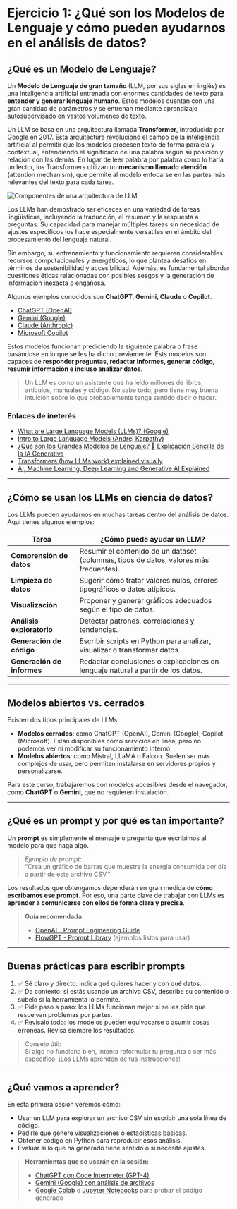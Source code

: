 
# Ejercicio 1: ¿Qué son los Modelos de Lenguaje y cómo pueden ayudarnos en el análisis de datos?

## ¿Qué es un Modelo de Lenguaje?

Un **Modelo de Lenguaje de gran tamaño** (LLM, por sus siglas en inglés) es una inteligencia artificial entrenada con enormes cantidades de texto para **entender y generar lenguaje humano**.  Estos modelos cuentan con una gran cantidad de parámetros y se entrenan mediante aprendizaje autosupervisado en vastos volúmenes de texto.

Un LLM se basa en una arquitectura llamada **Transformer**, introducida por Google en 2017. Esta arquitectura revolucionó el campo de la inteligencia artificial al permitir que los modelos procesen texto de forma paralela y contextual, entendiendo el significado de una palabra según su posición y relación con las demás. En lugar de leer palabra por palabra como lo haría un lector, los Transformers utilizan un **mecanismo llamado atención** (attention mechanism), que permite al modelo enfocarse en las partes más relevantes del texto para cada tarea.

![Componentes de una arquitectura de LLM](https://upload.wikimedia.org/wikipedia/commons/8/8f/The-Transformer-model-architecture.png)

Los LLMs han demostrado ser eficaces en una variedad de tareas lingüísticas, incluyendo la traducción, el resumen y la respuesta a preguntas. Su capacidad para manejar múltiples tareas sin necesidad de ajustes específicos los hace especialmente versátiles en el ámbito del procesamiento del lenguaje natural. 

Sin embargo, su entrenamiento y funcionamiento requieren considerables recursos computacionales y energéticos, lo que plantea desafíos en términos de sostenibilidad y accesibilidad. Además, es fundamental abordar cuestiones éticas relacionadas con posibles sesgos y la generación de información inexacta o engañosa.

Algunos ejemplos conocidos son **ChatGPT, Gemini, Claude** o **Copilot**.

- [ChatGPT (OpenAI)](https://chat.openai.com/)
- [Gemini (Google)](https://gemini.google.com/)
- [Claude (Anthropic)](https://claude.ai/)
- [Microsoft Copilot](https://copilot.microsoft.com/)

Estos modelos funcionan prediciendo la siguiente palabra o frase basándose en lo que se les ha dicho previamente. Ests modelos son capaces de **responder preguntas, redactar informes, generar código, resumir información e incluso analizar datos**.

> Un LLM es como un asistente que ha leído millones de libros, artículos, manuales y código. No sabe todo, pero tiene muy buena intuición sobre lo que probablemente tenga sentido decir o hacer.

### Enlaces de ineterés
 - [What are Large Language Models (LLMs)? (Google)](https://www.youtube.com/watch?v=iR2O2GPbB0E)
 - [Intro to Large Language Models (Andrej Karpathy)](https://www.youtube.com/watch?v=zjkBMFhNj_g&pp=ygUKcXVlIGVzIGxsbdIHCQl-CQGHKiGM7w%3D%3D)
 - [¿Qué son los Grandes Modelos de Lenguaje? 🤖 Explicación Sencilla de la IA Generativa](https://www.youtube.com/watch?v=0K5Knnq2ZRk)
 - [Transformers (how LLMs work) explained visually](https://www.youtube.com/watch?v=wjZofJX0v4M)
 - [AI, Machine Learning, Deep Learning and Generative AI Explained](https://www.youtube.com/watch?v=qYNweeDHiyU)
---

## ¿Cómo se usan los LLMs en ciencia de datos?

Los LLMs pueden ayudarnos en muchas tareas dentro del análisis de datos. Aquí tienes algunos ejemplos:

| Tarea | ¿Cómo puede ayudar un LLM? |
|------|-----------------------------|
| **Comprensión de datos** | Resumir el contenido de un dataset (columnas, tipos de datos, valores más frecuentes). |
| **Limpieza de datos** | Sugerir cómo tratar valores nulos, errores tipográficos o datos atípicos. |
| **Visualización** | Proponer y generar gráficos adecuados según el tipo de datos. |
| **Análisis exploratorio** | Detectar patrones, correlaciones y tendencias. |
| **Generación de código** | Escribir scripts en Python para analizar, visualizar o transformar datos. |
| **Generación de informes** | Redactar conclusiones o explicaciones en lenguaje natural a partir de los datos. |

---

## Modelos abiertos vs. cerrados

Existen dos tipos principales de LLMs:

- **Modelos cerrados**: como ChatGPT (OpenAI), Gemini (Google), Copilot (Microsoft). Están disponibles como servicios en línea, pero no podemos ver ni modificar su funcionamiento interno.
- **Modelos abiertos**: como Mistral, LLaMA o Falcon. Suelen ser más complejos de usar, pero permiten instalarse en servidores propios y personalizarse.

Para este curso, trabajaremos con modelos accesibles desde el navegador, como **ChatGPT** o **Gemini**, que no requieren instalación.

---

## ¿Qué es un prompt y por qué es tan importante?

Un **prompt** es simplemente el mensaje o pregunta que escribimos al modelo para que haga algo.

> *Ejemplo de prompt:*  
> “Crea un gráfico de barras que muestre la energía consumida por día a partir de este archivo CSV.”

Los resultados que obtengamos dependerán en gran medida de **cómo escribamos ese prompt**. Por eso, una parte clave de trabajar con LLMs es **aprender a comunicarse con ellos de forma clara y precisa**.

> **Guía recomendada:**  
> - [OpenAI - Prompt Engineering Guide](https://platform.openai.com/docs/guides/gpt-best-practices)  
> - [FlowGPT - Prompt Library](https://flowgpt.com/) (ejemplos listos para usar)

---

## Buenas prácticas para escribir prompts

1. ✅ Sé claro y directo: indica qué quieres hacer y con qué datos.
2. ✅ Da contexto: si estás usando un archivo CSV, describe su contenido o súbelo si la herramienta lo permite.
3. ✅ Pide paso a paso: los LLMs funcionan mejor si se les pide que resuelvan problemas por partes.
4. ✅ Revísalo todo: los modelos pueden equivocarse o asumir cosas erróneas. Revisa siempre los resultados.

> Consejo útil:  
> Si algo no funciona bien, intenta reformular tu pregunta o ser más específico. ¡Los LLMs aprenden de tus instrucciones!

---

## ¿Qué vamos a aprender?

En esta primera sesión veremos cómo:

- Usar un LLM para explorar un archivo CSV sin escribir una sola línea de código.
- Pedirle que genere visualizaciones o estadísticas básicas.
- Obtener código en Python para reproducir esos análisis.
- Evaluar si lo que ha generado tiene sentido o si necesita ajustes.

> **Herramientas que se usarán en la sesión:**
> - [ChatGPT con Code Interpreter (GPT-4)](https://chat.openai.com/)
> - [Gemini (Google) con análisis de archivos](https://gemini.google.com/)
> - [Google Colab](https://colab.research.google.com/) o [Jupyter Notebooks](https://jupyter.org/) para probar el código generado
